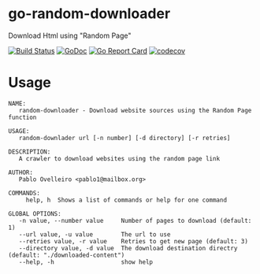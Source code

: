 
# go-random-downloader
Download Html using "Random Page"




[![Build Status](https://travis-ci.org/binaryplease/go-random-downloader.svg?branch=master)](https://travis-ci.org/binaryplease/go-random-downloader)
[![GoDoc](https://godoc.org/github.com/binaryplease/go-random-downloader?status.svg)](https://godoc.org/github.com/binaryplease/go-random-downloader)
[![Go Report Card](https://goreportcard.com/badge/github.com/binaryplease/go-random-downloader)](https://goreportcard.com/report/github.com/binaryplease/go-random-downloader)
[![codecov](https://codecov.io/gh/binaryplease/go-random-downloader/branch/master/graph/badge.svg)](https://codecov.io/gh/binaryplease/go-random-downloader)

# Usage
```
NAME:
   random-downloader - Download website sources using the Random Page function

USAGE:
   random-downlader url [-n number] [-d directory] [-r retries]

DESCRIPTION:
   A crawler to download websites using the random page link

AUTHOR:
   Pablo Ovelleiro <pablo1@mailbox.org>

COMMANDS:
     help, h  Shows a list of commands or help for one command

GLOBAL OPTIONS:
   -n value, --number value     Number of pages to download (default: 1)
   --url value, -u value        The url to use
   --retries value, -r value    Retries to get new page (default: 3)
   --directory value, -d value  The download destination directry (default: "./downloaded-content")
   --help, -h                   show help
```
